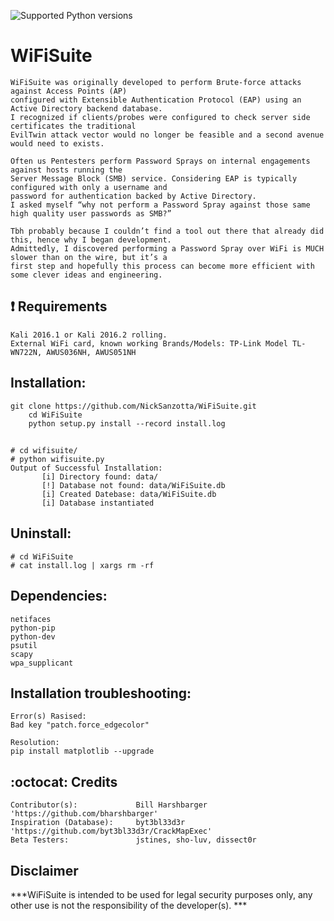 ![Supported Python versions](https://img.shields.io/badge/python-2.7-blue.svg)
# WiFiSuite     
	WiFiSuite was originally developed to perform Brute-force attacks against Access Points (AP) 
	configured with Extensible Authentication Protocol (EAP) using an Active Directory backend database.
	I recognized if clients/probes were configured to check server side certificates the traditional 
	EvilTwin attack vector would no longer be feasible and a second avenue would need to exists.

	Often us Pentesters perform Password Sprays on internal engagements against hosts running the 
	Server Message Block (SMB) service. Considering EAP is typically configured with only a username and 
	password for authentication backed by Active Directory. 
	I asked myself “why not perform a Password Spray against those same high quality user passwords as SMB?”  
	
	Tbh probably because I couldn’t find a tool out there that already did this, hence why I began development. 
	Admittedly, I discovered performing a Password Spray over WiFi is MUCH slower than on the wire, but it’s a 
	first step and hopefully this process can become more efficient with some clever ideas and engineering. 


## :heavy_exclamation_mark: Requirements
	Kali 2016.1 or Kali 2016.2 rolling. 
	External WiFi card, known working Brands/Models: TP-Link Model TL-WN722N, AWUS036NH, AWUS051NH
    
## Installation:
	git clone https://github.com/NickSanzotta/WiFiSuite.git
    	cd WiFiSuite
    	python setup.py install --record install.log 
##
	# cd wifisuite/
	# python wifisuite.py
	Output of Successful Installation:
	       [i] Directory found: data/
 	       [!] Database not found: data/WiFiSuite.db
 	       [i] Created Datebase: data/WiFiSuite.db
 	       [i] Database instantiated

## Uninstall:
    # cd WiFiSuite
    # cat install.log | xargs rm -rf

## Dependencies:
    netifaces
    python-pip 
    python-dev
    psutil
    scapy    
    wpa_supplicant
    
## Installation troubleshooting:
    Error(s) Rasised: 
    Bad key "patch.force_edgecolor"
    
    Resolution:
    pip install matplotlib --upgrade
 
## :octocat: Credits
	Contributor(s):             Bill Harshbarger 'https://github.com/bharshbarger'
	Inspiration (Database):     byt3bl33d3r 'https://github.com/byt3bl33d3r/CrackMapExec'
	Beta Testers:               jstines, sho-luv, dissect0r

## Disclaimer

***WiFiSuite is intended to be used for legal security purposes only, any other use is not the responsibility of the developer(s). ***
